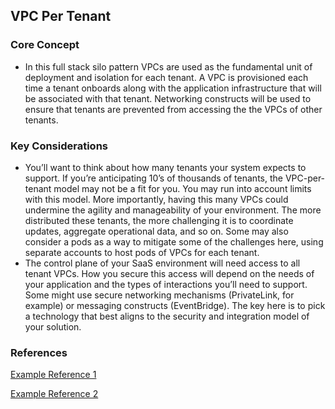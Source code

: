 ## VPC Per Tenant

### Core Concept
* In this full stack silo pattern VPCs are used as the fundamental unit of deployment and isolation for each tenant. A VPC is provisioned each time a tenant onboards along with the application infrastructure that will be associated with that tenant. Networking constructs will be used to ensure that tenants are prevented from accessing the the VPCs of other tenants.

### Key Considerations
* You’ll want to think about how many tenants your system expects to support. If you’re anticipating 10’s of thousands of tenants, the VPC-per-tenant model may not be a fit for you. You may run into account limits with this model. More importantly, having this many VPCs could undermine the agility and manageability of your environment. The more distributed these tenants, the more challenging it is to coordinate updates, aggregate operational data, and so on. Some may also consider a pods as a way to mitigate some of the challenges here, using separate accounts to host pods of VPCs for each tenant.
* The control plane of your SaaS environment will need access to all tenant VPCs. How you secure this access will depend on the needs of your application and the types of interactions you’ll need to support. Some might use secure networking mechanisms (PrivateLink, for example) or messaging constructs (EventBridge). The key here is to pick a technology that best aligns to the security and integration model of your solution.

### References
[Example Reference 1](https://aws.amazon.com)

[Example Reference 2](https://aws.amazon.com)

